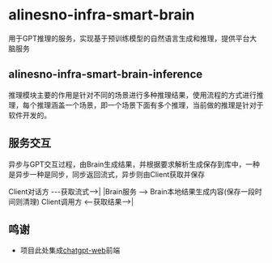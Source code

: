 # alinesno-infra-smart-brain
用于GPT推理的服务，实现基于预训练模型的自然语言生成和推理，提供平台大脑服务

## alinesno-infra-smart-brain-inference

推理模块主要的作用是针对不同的场景进行多种推理结果，使用流程的方式进行推理，每个推理涵盖一个场景，即一个场景下面有多个推理，当前做的推理是针对于软件开发的。

## 服务交互

异步与GPT交互过程，由Brain生成结果，并根据要求解析生成保存到库中，一种是异步一种是同步，同步返回流式，异步则由Client获取并保存

Client对话方  ---获取流式-->|
|Brain服务 --> Brain本地结果生成内容(保存一段时间则清理)
Client调用方  <--获取结果-->|

## 鸣谢

- 项目此处集成[chatgpt-web](https://github.com/Chanzhaoyu/chatgpt-web)前端
